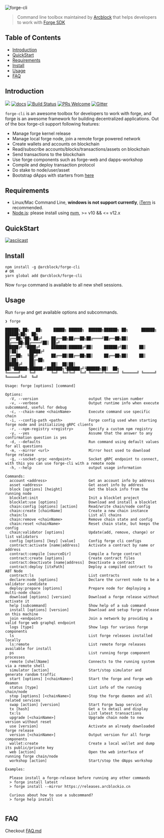 ![forge-cli](https://www.arcblock.io/.netlify/functions/badge/?text=Forge%20CLI)

> Command line toolbox maintained by [Arcblock](https://www.arcblock.io) that helps developers to work with [Forge SDK](https://docs.arcblock.io/en/docs/instruction/sdk)

## Table of Contents

- [Introduction](#introduction)
- [QuickStart](#quickstart)
- [Requirements](#requirements)
- [Install](#install)
- [Usage](#usage)
- [FAQ](#faq)

## Introduction

[![](https://img.shields.io/npm/v/@arcblock/forge-cli.svg?label=forge-cli&style=flat-square)](https://www.npmjs.com/package/@arcblock/forge-cli)
[![docs](https://img.shields.io/badge/powered%20by-arcblock-green.svg?style=flat-square)](https://docs.arcblock.io/en/handbook/)
[![Build Status](https://img.shields.io/travis/com/arcblock/forge-cli?style=flat-square)](https://travis-ci.com/arcblock/forge-cli)
[![PRs Welcome](https://img.shields.io/badge/PRs-welcome-brightgreen.svg?style=flat-square)](http://makeapullrequest.com)
[![Gitter](https://img.shields.io/gitter/room/ArcBlock/community?style=flat-square&color=%234cb696)](https://gitter.im/ArcBlock/community?utm_source=badge&utm_medium=badge&utm_campaign=pr-badge)

`forge-cli` is an awesome toolbox for developers to work with forge, and forge is an awesome framework for building decentralized applications. Out of the box forge-cli support following features:

- Manage forge kernel release
- Manage local forge node, join a remote forge powered network
- Create wallets and accounts on blockchain
- Read/subscribe accounts/blocks/transactions/assets on blockchain
- Send transactions to the blockchain
- Use forge components such as forge-web and dapps-workshop
- Compile and deploy transaction protocol
- Do stake to node/user/asset
- Bootstrap dApps with starters from [here](https://github.com/ArcBlock/forge-dapp-starters)

## Requirements

- Linux/Mac Command Line, **windows is not support currently**, [iTerm](http://www.iterm2.com/) is recommended.
- [Node.js](https://nodejs.org/): please install using [nvm](https://github.com/creationix/nvm), >= v10 && <= v12.x

## QuickStart

[![asciicast](https://asciinema.org/a/280694.svg)](https://asciinema.org/a/280694)

## Install

```shell
npm install -g @arcblock/forge-cli
# OR
yarn global add @arcblock/forge-cli
```

Now `forge` command is available to all new shell sessions.

## Usage

Run `forge` and get available options and subcommands.

```terminal
❯ forge

██████╗ ██╗   ██╗     █████╗ ██████╗  ██████╗██████╗ ██╗      ██████╗  ██████╗██╗  ██╗
██╔══██╗╚██╗ ██╔╝    ██╔══██╗██╔══██╗██╔════╝██╔══██╗██║     ██╔═══██╗██╔════╝██║ ██╔╝
██████╔╝ ╚████╔╝     ███████║██████╔╝██║     ██████╔╝██║     ██║   ██║██║     █████╔╝ 
██╔══██╗  ╚██╔╝      ██╔══██║██╔══██╗██║     ██╔══██╗██║     ██║   ██║██║     ██╔═██╗ 
██████╔╝   ██║       ██║  ██║██║  ██║╚██████╗██████╔╝███████╗╚██████╔╝╚██████╗██║  ██╗
╚═════╝    ╚═╝       ╚═╝  ╚═╝╚═╝  ╚═╝ ╚═════╝╚═════╝ ╚══════╝ ╚═════╝  ╚═════╝╚═╝  ╚═╝
                                                                                      
Usage: forge [options] [command]

Options:
  -V, --version                       output the version number
  -v, --verbose                       Output runtime info when execute subcommand, useful for debug
  -c, --chain-name <chainName>        Execute command use specific chain
  -i, --config-path <path>            Forge config used when starting forge node and initializing gRPC clients
  -r, --npm-registry <registry>       Specify a custom npm registry
  -y, --yes                           Assume that the answer to any confirmation question is yes
  -d, --defaults                      Run command using default values for all questions
  -m, --mirror <url>                  Mirror host used to download forge release
  -g, --socket-grpc <endpoint>        Socket gRPC endpoint to connect, with this you can use forge-cli with a remote node
  -h, --help                          output usage information

Commands:
  account <address>                   Get an account info by address
  asset <address>                     Get asset info by address
  block [options] [height]            Get the block info from the running node
  blocklet:init                       Init a blocklet project
  blocklet:use [options]              Download and install a blocklet
  chain:config [options] [action]     Read/write chain/node config
  chain:create [chainName]            Create a new chain instance
  chain:ls                            List all chains
  chain:remove <chainName>            Remove chain state and config
  chain:reset <chainName>             Reset chain state, but keeps the config
  chain:validator [options]           Update(add, remove, change) or list validators
  config [options] [key] [value]      Config forge cli configs
  contract:activate [name|address]    Activate a contract by name or address
  contract:compile [sourceDir]        Compile a forge contract
  contract:create [options]           Create contract files
  contract:deactivate [name|address]  Deactivate a contract
  contract:deploy [itxPath]           Deploy a compiled contract to ABT Node
  contract:ls                         List contracts
  declare:node [options]              Declare the current node to be a validator candidate
  deploy:prepare [options]            Prepare node for deploying a multi-node chain
  download [options] [version]        Download a forge release without activate it
  help [subcommand]                   Show help of a sub command
  install [options] [version]         Download and setup forge release on this machine
  join <endpoint>                     Join a network by providing a valid forge web graphql endpoint
  logs [type]                         Show logs for various forge components
  ls                                  List forge releases installed locally
  ls:remote                           List remote forge releases available for install
  ps                                  List running forge component processes
  remote [shellName]                  Connects to the running system via a remote shell
  simulator [action]                  Start/stop simulator and generate random traffic
  start [options] [<chainName>]       Start the forge and forge web deamon
  status [type]                       List info of the running chain/node
  stop [options] [<chainName>]        Stop the forge daemon and all related services
  swap [action] [version]             Start Forge Swap service
  tx [hash]                           Get a tx detail and display
  tx:ls                               List latest transactions
  upgrade [<chainName>]               Upgrade chain node to new version without reset
  use [version]                       Activate an already downloaded forge release
  version [<chainName>]               Output version for all forge components
  wallet:create                       Create a local wallet and dump its public/private key
  web [action]                        Open the web interface of running forge chain/node
  workshop [action]                   Start/stop the dApps workshop

Examples:

  Please install a forge-release before running any other commands
  > forge install latest
  > forge install --mirror https://releases.arcblockio.cn

  Curious about how to use a subcommand?
  > forge help install
  

```

## FAQ

Checkout [FAQ.md](./docs/FAQ.md)
